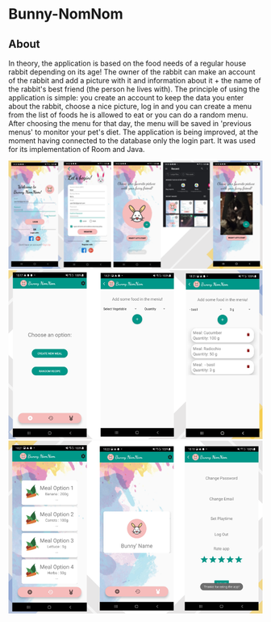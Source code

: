 # Bunny-NomNom
## About

In theory, the application is based on the food needs of a regular house rabbit depending on its age! The owner of the rabbit can make an account of the rabbit and add a picture with it and information about it + the name of the rabbit's best friend (the person he lives with).
The principle of using the application is simple: you create an account to keep the data you enter about the rabbit, choose a nice picture, log in and you can create a menu from the list of foods he is allowed to eat or you can do a random menu. After choosing the menu for that day, the menu will be saved in 'previous menus' to monitor your pet's diet.
The application is being improved, at the moment having connected to the database only the login part.
It was used for its implementation of Room and Java.

![login part](https://github.com/medz23/Bunny-NomNom/blob/main/Readme-imgs/1.png)
![login part](https://github.com/medz23/Bunny-NomNom/blob/main/Readme-imgs/2.png)
![login part](https://github.com/medz23/Bunny-NomNom/blob/main/Readme-imgs/3.png)
